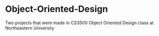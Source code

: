 # Object-Oriented-Design
Two projects that were made in CS3500 Object Oriented Design class at Northeastern University

